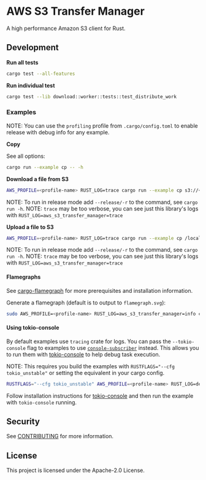 # AWS S3 Transfer Manager

A high performance Amazon S3 client for Rust.


## Development

**Run all tests**

```sh
cargo test --all-features
```

**Run individual test**

```sh
cargo test --lib download::worker::tests::test_distribute_work
```

### Examples

NOTE: You can use the `profiling` profile from `.cargo/config.toml` to enable release with debug info for any example.

**Copy**

See all options:
```sh
cargo run --example cp -- -h
```

**Download a file from S3**

```sh
AWS_PROFILE=<profile-name> RUST_LOG=trace cargo run --example cp s3://<my-bucket>/<my-key> /local/path/<filename>
```
NOTE: To run in release mode add `--release/-r` to the command, see `cargo run -h`.
NOTE: `trace` may be too verbose, you can see just this library's logs with `RUST_LOG=aws_s3_transfer_manager=trace`

**Upload a file to S3**

```sh
AWS_PROFILE=<profile-name> RUST_LOG=trace cargo run --example cp /local/path/<filename> s3://<my-bucket>/<my-key>
```

NOTE: To run in release mode add `--release/-r` to the command, see `cargo run -h`.
NOTE: `trace` may be too verbose, you can see just this library's logs with `RUST_LOG=aws_s3_transfer_manager=trace`


#### Flamegraphs

See [cargo-flamegraph](https://github.com/flamegraph-rs/flamegraph) for more prerequisites and installation information.

Generate a flamegraph (default is to output to `flamegraph.svg`):

```sh
sudo AWS_PROFILE=<profile-name> RUST_LOG=aws_s3_transfer_manager=info cargo flamegraph --profile profiling --example cp -- s3://test-sdk-rust-aaron/mb-128.dat /tmp/mb-128.dat
```

#### Using tokio-console

By default examples use `tracing` crate for logs. You can pass the `--tokio-console` flag to examples to 
use [`console-subscriber`](https://crates.io/crates/console-subscriber) instead. This allows you to run them with
[tokio-console](https://github.com/tokio-rs/console) to help debug task execution.

NOTE: This requires you build the examples with `RUSTFLAGS="--cfg tokio_unstable"` or setting the equivalent in 
your cargo config.


```sh
RUSTFLAGS="--cfg tokio_unstable" AWS_PROFILE=<profile-name> RUST_LOG=debug cargo run --example cp --tokio-console ...
```


Follow installation instructions for [tokio-console](https://github.com/tokio-rs/console) and then run the
example with `tokio-console` running.


## Security

See [CONTRIBUTING](CONTRIBUTING.md#security-issue-notifications) for more information.

## License

This project is licensed under the Apache-2.0 License.
